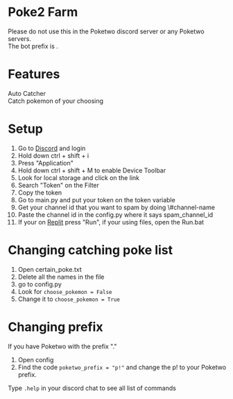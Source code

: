 # Poke2 Farm

Please do not use this in the Poketwo discord server or any Poketwo servers.  
The bot prefix is .

# Features

Auto Catcher  
Catch pokemon of your choosing  


# Setup

1. Go to [Discord](https://www.discordapp.com) and login
2. Hold down ctrl + shift + i
3. Press "Application"
4. Hold down ctrl + shift + M to enable Device Toolbar
5. Look for local storage and click on the link
6. Search "Token" on the Filter
7. Copy the token
8. Go to main.py and put your token on the token variable
9. Get your channel id that you want to spam by doing \\#channel-name
10. Paste the channel id in the config.py where it says spam_channel_id
11. If your on [Replit](https://www.replit.com) press "Run", if your using files, open the Run.bat

# Changing catching poke list

1. Open certain_poke.txt
2. Delete all the names in the file
3. go to config.py
4. Look for `choose_pokemon = False`
5. Change it to `choose_pokemon = True`

# Changing prefix

If you have Poketwo with the prefix "."

1. Open config
2. Find the code `poketwo_prefix = "p!"` and change the p! to your Poketwo prefix.


Type `.help` in your discord chat to see all list of commands
